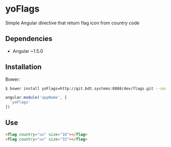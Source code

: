 
# yoFlags

Simple Angular directive that return flag icon from country code

## Dependencies
  - Angular ~1.5.0

## Installation
Bower:

```sh
$ bower install yoFlags=http://git.bdt.systems:8888/dev/flags.git --save
```

```javascript
angular.module('appName', [
  'yoFlags'
])
```

## Use

```html
<flag country="us" size="16"></flag>
<flag country="us" size="32"></flag>
```
